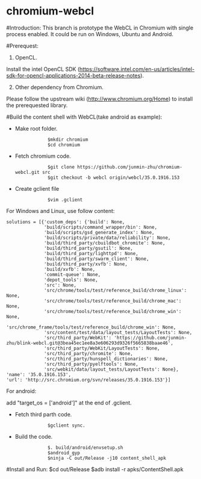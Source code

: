chromium-webcl
==============

#Introduction:
This branch is prototype the WebCL in Chromium with single process enabled. It could be run on Windows, Ubuntu and Android.


#Prerequest:
1. OpenCL.

Install the intel OpenCL SDK (https://software.intel.com/en-us/articles/intel-sdk-for-opencl-applications-2014-beta-release-notes).

2. Other dependency from Chromium.

Please follow the upstream wiki (http://www.chromium.org/Home) to install the prerequested library. 


#Build the content shell with WebCL(take android as example):
* Make root folder.

                  $mkdir chromium
                  $cd chromium

* Fetch chromium code.

                  $git clone https://github.com/junmin-zhu/chromium-webcl.git src
                  $git checkout -b webcl origin/webcl/35.0.1916.153

* Create gclient file

                  $vim .gclient

For Windows and Linux, use follow content:

    solutions = [{'custom_deps': {'build': None,
                  'build/scripts/command_wrapper/bin': None,
                  'build/scripts/gsd_generate_index': None,
                  'build/scripts/private/data/reliability': None,
                  'build/third_party/cbuildbot_chromite': None,
                  'build/third_party/gsutil': None,
                  'build/third_party/lighttpd': None,
                  'build/third_party/swarm_client': None,
                  'build/third_party/xvfb': None,
                  'build/xvfb': None,
                  'commit-queue': None,
                  'depot_tools': None,
                  'src': None,
                  'src/chrome/tools/test/reference_build/chrome_linux': None,
                  'src/chrome/tools/test/reference_build/chrome_mac': None,
                  'src/chrome/tools/test/reference_build/chrome_win': None,
                  'src/chrome_frame/tools/test/reference_build/chrome_win': None,
                  'src/content/test/data/layout_tests/LayoutTests': None,
                  'src/third_party/WebKit': 'https://github.com/junmin-zhu/blink-webcl.git@3bea45ec1ee8a3e606293d9326f5665838baae46',
                  'src/third_party/WebKit/LayoutTests': None,
                  'src/third_party/chromite': None,
                  'src/third_party/hunspell_dictionaries': None,
                  'src/third_party/pyelftools': None,
                  'src/webkit/data/layout_tests/LayoutTests': None},
    'name': '35.0.1916.153',
    'url': 'http://src.chromium.org/svn/releases/35.0.1916.153'}]

For android:

add "target_os = ['android']" at the end of .gclient.

* Fetch third parth code.

                  $gclient sync.

* Build the code.

                  $. build/android/envsetup.sh
                  $android_gyp
                  $ninja -C out/Release -j10 content_shell_apk


#Install and Run:
                  $cd out/Release
                  $adb install -r apks/ContentShell.apk



